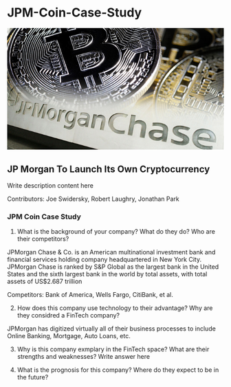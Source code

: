 # JPM-Coin-Case-Study

![JPM Coin](jpm-coin.jpg)

## JP Morgan To Launch Its Own Cryptocurrency

Write description content here

Contributors: Joe Swidersky, Robert Laughry, Jonathan Park

### JPM Coin Case Study

1. What is the background of your company? What do they do? Who are their competitors?

JPMorgan Chase & Co. is an American multinational investment bank and financial services holding company headquartered in New York City. JPMorgan Chase is ranked by S&P Global as the largest bank in the United States and the sixth largest bank in the world by total assets, with total assets of US$2.687 trillion

Competitors: Bank of America, Wells Fargo, CitiBank, et al.

2. How does this company use technology to their advantage? Why are they considred a FinTech company?

JPMorgan has digitized virtually all of their business processes to include Online Banking, Mortgage, Auto Loans, etc.

3. Why is this company exmplary in the FinTech space? What are their strengths and weaknesses?
Write answer here

4. What is the prognosis for this company? Where do they expect to be in the future?
